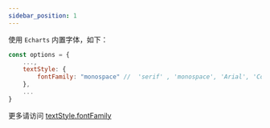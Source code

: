 ```yaml
---
sidebar_position: 1
---
```

使用 `Echarts` 内置字体，如下：
```jsx
const options = {
    ...,
    textStyle: {
        fontFamily: "monospace" //  'serif' , 'monospace', 'Arial', 'Courier New', 'Microsoft YaHei', ...
    },
    ...
}
```
更多请访问 [textStyle.fontFamily](https://echarts.apache.org/zh/option.html#textStyle.fontFamily)
